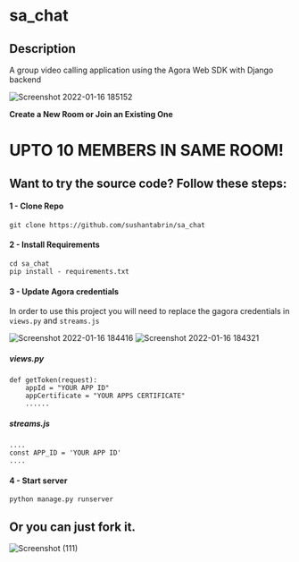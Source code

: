 # sa_chat

## Description
A group video calling application using the Agora Web SDK with Django backend

![Screenshot 2022-01-16 185152](https://user-images.githubusercontent.com/97043022/149661821-becf13a4-d03c-4a5b-81fa-58194c6000da.jpg)

**Create a New Room or Join an Existing One**

# UPTO 10 MEMBERS IN SAME ROOM!


## Want to try the source code? Follow these steps:

#### 1 - Clone Repo
```
git clone https://github.com/sushantabrin/sa_chat
```
#### 2 - Install Requirements
```
cd sa_chat
pip install - requirements.txt
```
#### 3 - Update Agora credentials
In order to use this project you will need to replace the gagora credentials in `views.py` and `streams.js`

![Screenshot 2022-01-16 184416](https://user-images.githubusercontent.com/97043022/149661549-8c34b7ed-a993-4043-b723-2d8c720bbfbe.jpg)
![Screenshot 2022-01-16 184321](https://user-images.githubusercontent.com/97043022/149661557-e61e06f7-d0b4-4fb5-8eb4-4837f4214b31.jpg)

##### views.py
```
def getToken(request):
    appId = "YOUR APP ID"
    appCertificate = "YOUR APPS CERTIFICATE"
    ......
```
##### streams.js
```
....
const APP_ID = 'YOUR APP ID'
....
```
#### 4 - Start server
```
python manage.py runserver
```

## Or you can just fork it.

![Screenshot (111)](https://user-images.githubusercontent.com/97043022/149660090-759537fa-3d92-4196-a24b-964817d96ddb.png)
